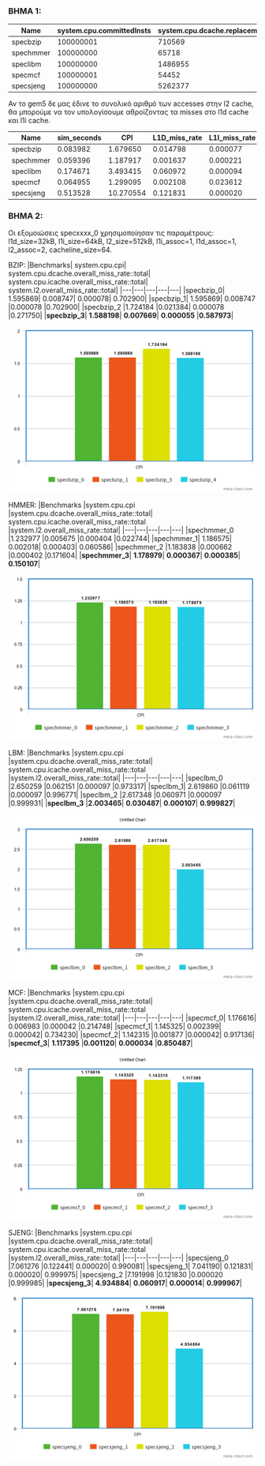 ### ΒΗΜΑ 1:

| Name        | system.cpu.committedInsts | system.cpu.dcache.replacements | system.l2.overall_accesses::total |
| ----------- | ----------- | ----------- | ----------- |
| specbzip | 100000001 | 710569 | 712341 |
| spechmmer |	100000000	| 65718 |	70563 |
| speclibm | 100000000 | 1486955 | 1488538 |
| specmcf | 100000001 | 54452 |	724390 |
| specsjeng	| 100000000 | 5262377 |	5264051 |

Αν το gem5 δε μας έδινε το συνολικό αριθμό των accesses στην l2 cache, θα μπορούμε να τον υπολογίσουμε αθροίζοντας τα misses στο l1d cache και l1i cache.

| Name | sim_seconds |	CPI		| L1D_miss_rate	| L1I_miss_rate	| L2_miss_rate |
|------|-------------|--------|---------------|---------------|--------------|
|specbzip	|0.083982	|1.679650	|0.014798|	0.000077|	0.282163|
|spechmmer|	0.059396	|1.187917	|0.001637|	0.000221	|0.077760|
|speclibm|	0.174671	|3.493415|	0.060972|	0.000094	|0.999944|
|specmcf	|	0.064955	|1.299095|	0.002108|	0.023612|	0.055046|
|specsjeng	|0.513528|	10.270554|	0.121831	|0.000020	|0.999972|


### ΒΗΜΑ 2:

Οι εξομοιώσεις specxxxx_0 χρησιμοποίησαν τις παραμέτρους: l1d_size=32kB, l1i_size=64kB, l2_size=512kB, l1i_assoc=1, l1d_assoc=1, l2_assoc=2, cacheline_size=64.

BZIP:
|Benchmarks|	system.cpu.cpi|	system.cpu.dcache.overall_miss_rate::total|	system.cpu.icache.overall_miss_rate::total|	system.l2.overall_miss_rate::total|
|---|---|---|---|---|
|specbzip_0|	1.595869|	0.008747|	0.000078|	0.702900|
|specbzip_1|	1.595869|	0.008747	|0.000078	|0.702900|
|specbzip_2	|1.724184	|0.021384|	0.000078	|0.271750|
|**specbzip_3**|	**1.588198**|	**0.007669**|	**0.000055**	|**0.587973**|

![](https://github.com/ChristosBodinas/AdvCompArch2/blob/main/graphs/specbzip.png)

HMMER:
|Benchmarks	|system.cpu.cpi	|system.cpu.dcache.overall_miss_rate::total|	system.cpu.icache.overall_miss_rate::total	|system.l2.overall_miss_rate::total|
|---|---|---|---|---|
|spechmmer_0	|1.232977	|0.005675	|0.000404	|0.022744|
|spechmmer_1|	1.186575|	0.002018|	0.000403|	0.060586|
|spechmmer_2	|1.183838	|0.000662	|0.000402	|0.171604|
|**spechmmer_3**|	**1.178979**|	**0.000367**|	**0.000385**|	**0.150107**|

![](https://github.com/ChristosBodinas/AdvCompArch2/blob/main/graphs/spechmmer.png)

LBM:
|Benchmarks	|system.cpu.cpi	|system.cpu.dcache.overall_miss_rate::total|	system.cpu.icache.overall_miss_rate::total	|system.l2.overall_miss_rate::total|
|---|---|---|---|---|
|speclbm_0	|2.650259	|0.062151	|0.000097	|0.973317|
|speclbm_1|	2.619860	|0.061119	|0.000097	|0.996771|
|speclbm_2	|2.617348	|0.060971	|0.000097	|0.999931|
|**speclbm_3**	|**2.003465**|	**0.030487**|	**0.000107**|	**0.999827**|

![](https://github.com/ChristosBodinas/AdvCompArch2/blob/main/graphs/speclbm.png)

MCF:
|Benchmarks	|system.cpu.cpi	|system.cpu.dcache.overall_miss_rate::total|	system.cpu.icache.overall_miss_rate::total	|system.l2.overall_miss_rate::total|
|---|---|---|---|---|
|specmcf_0|	1.176616|	0.006983	|0.000042	|0.214748|
|specmcf_1|	1.145325|	0.002399|	0.000042|	0.734230|
|specmcf_2|	1.142315	|0.001877	|0.000042|	0.917136|
|**specmcf_3**|	**1.117395**	|**0.001120**|	**0.000034**	|**0.850487**|

![](https://github.com/ChristosBodinas/AdvCompArch2/blob/main/graphs/specmcf.png)

SJENG:
|Benchmarks	|system.cpu.cpi	|system.cpu.dcache.overall_miss_rate::total|	system.cpu.icache.overall_miss_rate::total	|system.l2.overall_miss_rate::total|
|---|---|---|---|---|
|specsjeng_0	|7.061276	|0.122441|	0.000020|	0.990081|
|specsjeng_1|	7.041190|	0.121831|	0.000020|	0.999975|
|specsjeng_2	|7.191998	|0.121830	|0.000020	|0.999985|
|**specsjeng_3**|	**4.934884**|	**0.060917**|	**0.000014**|	**0.999967**|

![](https://github.com/ChristosBodinas/AdvCompArch2/blob/main/graphs/specsjeng.png)
